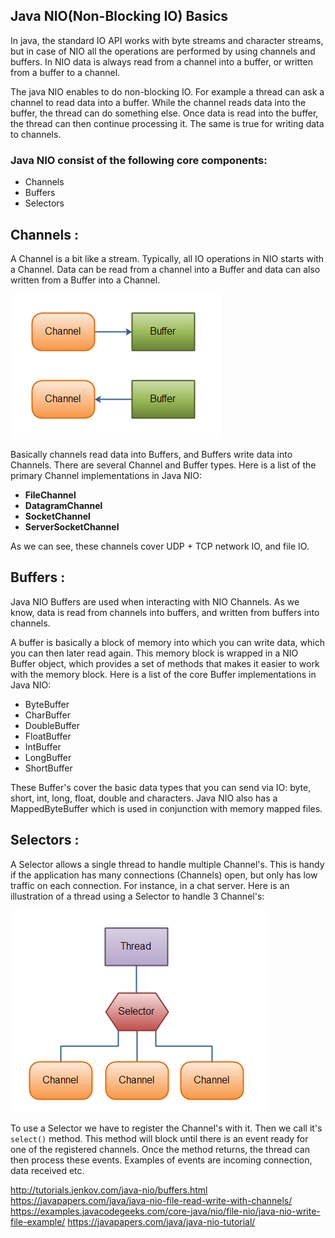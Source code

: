 ## Java NIO(Non-Blocking IO) Basics

In java, the standard IO API works with byte streams and character streams, but in case of NIO all the operations are performed by using channels and buffers. In NIO data is always read from a channel into a buffer, or written from a buffer to a channel. 

The java NIO enables to do non-blocking IO. For example a thread can ask a channel to read data into a buffer. While the channel reads data into the buffer, the thread can do something else. Once data is read into the buffer, the thread can then continue processing it. The same is true for writing data to channels.

### Java NIO consist of the following core components:

* Channels
* Buffers
* Selectors

## Channels :

A Channel is a bit like a stream. Typically, all IO operations in NIO starts with a Channel. Data can be read from a channel into a Buffer and data can also written from a Buffer into a Channel. 

![Read from Channel to buffer and vice versa](nio.png)

Basically channels read data into Buffers, and Buffers write data into Channels. There are several Channel and Buffer types. Here is a list of the primary Channel implementations in Java NIO:
* **FileChannel**
* **DatagramChannel**
* **SocketChannel**
* **ServerSocketChannel**
 
As we can see, these channels cover UDP + TCP network IO, and file IO.

## Buffers :

Java NIO Buffers are used when interacting with NIO Channels. As we know, data is read from channels into buffers, and written from buffers into channels.

A buffer is basically a block of memory into which you can write data, which you can then later read again. This memory block is wrapped in a NIO Buffer object, which provides a set of methods that makes it easier to work with the memory block. Here is a list of the core Buffer implementations in Java NIO:
* ByteBuffer
* CharBuffer
* DoubleBuffer
* FloatBuffer
* IntBuffer
* LongBuffer
* ShortBuffer

These Buffer's cover the basic data types that you can send via IO: byte, short, int, long, float, double and characters. Java NIO also has a MappedByteBuffer which is used in conjunction with memory mapped files.

## Selectors :

A Selector allows a single thread to handle multiple Channel's. This is handy if the application has many connections (Channels) open, but only has low traffic on each connection. For instance, in a chat server. Here is an illustration of a thread using a Selector to handle 3 Channel's:

![Channles Example](niochannel.png)

To use a Selector we have to register the Channel's with it. Then we call it's `select()` method. This method will block until there is an event ready for one of the registered channels. Once the method returns, the thread can then process these events. Examples of events are incoming connection, data received etc.

http://tutorials.jenkov.com/java-nio/buffers.html
https://javapapers.com/java/java-nio-file-read-write-with-channels/
https://examples.javacodegeeks.com/core-java/nio/file-nio/java-nio-write-file-example/
https://javapapers.com/java/java-nio-tutorial/

